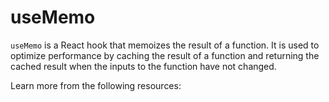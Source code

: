 # useMemo

`useMemo` is a React hook that memoizes the result of a function. It is used to optimize performance by caching the result of a function and returning the cached result when the inputs to the function have not changed.

Learn more from the following resources: